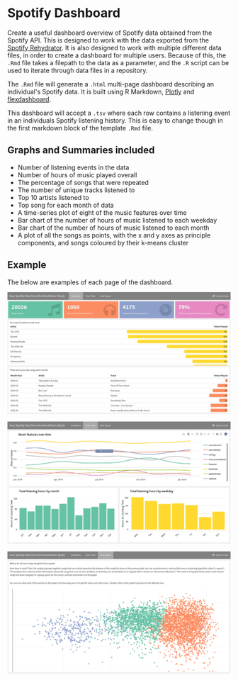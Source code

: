 # Spotify Dashboard

Create a useful dashboard overview of Spotify data obtained from the Spotify API. This is designed to work with the data exported from the [Spotify Rehydrator](https://github.com/DynamicGenetics/Spotify-Rehydrator). It is also designed to work with multiple different data files, in order to create a dashboard for multiple users.
Because of this, the `.Rmd` file takes a filepath to the data as a parameter, and the `.R` script can be used to iterate through data files in a repository. 

The `.Rmd` file will generate a `.html` multi-page dashboard describing an individual's Spotify data. It is built using R Markdown, [Plotly](https://plotly.com/) and [flexdashboard](https://rmarkdown.rstudio.com/flexdashboard/index.html). 

This dashboard will accept a `.tsv` where each row contains a listening event in an individuals Spotify listening history. This is easy to change though in the first markdown block of the template `.Rmd` file.

## Graphs and Summaries included  
* Number of listening events in the data  
* Number of hours of music played overall  
* The percentage of songs that were repeated  
* The number of unique tracks listened to  
* Top 10 artists listened to  
* Top song for each month of data  
* A time-series plot of eight of the music features over time  
* Bar chart of the number of hours of music listened to each weekday
* Bar chart of the number of hours of music listened to each month  
* A plot of all the songs as points, with the x and y axes as principle components, and songs coloured by their k-means cluster  


## Example
The below are examples of each page of the dashboard. 

![Page 1 of the dashboard, with a list of top listened to artists and songs, and some summary statistics about the data](./img/dashboard-1.png)

![Page 2 of the dashboard, called 'Over Time', with graphs of how music features have changed over time, and number of hours of music listened to each day of the week and each month provided](./img/dashboard-2.png)

![Page 3 of the dashboard, called 'Over Space', with a graph of all the songs plotted as points on 2-d space](./img/dashboard-3.png)
